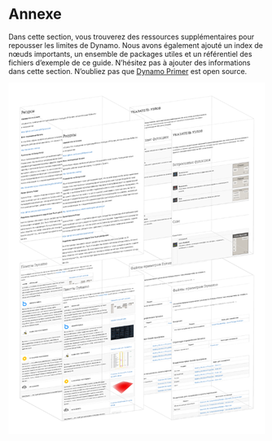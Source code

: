 # Annexe

Dans cette section, vous trouverez des ressources supplémentaires pour repousser les limites de Dynamo. Nous avons également ajouté un index de nœuds importants, un ensemble de packages utiles et un référentiel des fichiers d’exemple de ce guide. N’hésitez pas à ajouter des informations dans cette section. N’oubliez pas que [Dynamo Primer](https://github.com/DynamoDS/DynamoPrimer) est open source.

 

![](./images/a-cover.png)
